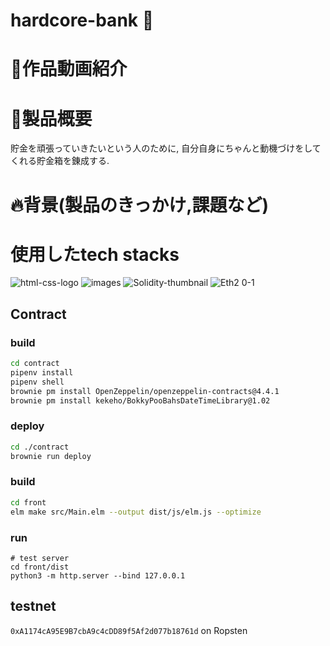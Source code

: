 # hardcore-bank 🏦

# 🎥作品動画紹介

# 💪製品概要

貯金を頑張っていきたいという人のために, 自分自身にちゃんと動機づけをしてくれる貯金箱を錬成する.

# 🔥背景(製品のきっかけ,課題など)




# 使用したtech stacks
![html-css-logo](https://user-images.githubusercontent.com/89442945/200168625-51bbcf6d-6b8d-4527-bfd8-8c74e2462b40.jpeg)
![images](https://user-images.githubusercontent.com/89442945/200168205-d05e661f-d199-4851-9ddd-60f404e3b7e2.png)
![Solidity-thumbnail](https://user-images.githubusercontent.com/89442945/200168555-3e16ff19-18cb-4bee-b24d-8e7db0d84fbf.png)
![Eth2 0-1](https://user-images.githubusercontent.com/89442945/200169380-58c30b50-fccd-4d9e-a78d-2debe69fbd28.png)


## Contract

### build

```sh
cd contract
pipenv install
pipenv shell
brownie pm install OpenZeppelin/openzeppelin-contracts@4.4.1
brownie pm install kekeho/BokkyPooBahsDateTimeLibrary@1.02
```

### deploy

```sh
cd ./contract
brownie run deploy
```

### build

```sh
cd front
elm make src/Main.elm --output dist/js/elm.js --optimize
```

### run

```
# test server
cd front/dist
python3 -m http.server --bind 127.0.0.1
```


## testnet

`0xA1174cA95E9B7cbA9c4cDD89f5Af2d077b18761d` on Ropsten
